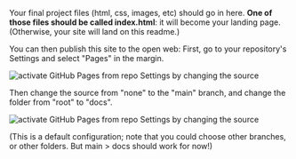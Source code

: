 Your final project files (html, css, images, etc) should go in here. **One of those files should be called index.html**: it will become your landing page. (Otherwise, your site will land on this readme.)

You can then publish this site to the open web: First, go to your repository's Settings and select "Pages" in the margin.

![activate GitHub Pages from repo Settings by changing the source](../github--setting-up-pages1.png)

Then change the source from "none" to the "main" branch, and change the folder from "root" to "docs".

![activate GitHub Pages from repo Settings by changing the source](../github--setting-up-pages2.png)

(This is a default configuration; note that you could choose other branches, or other folders. But main > docs should work for now!)
